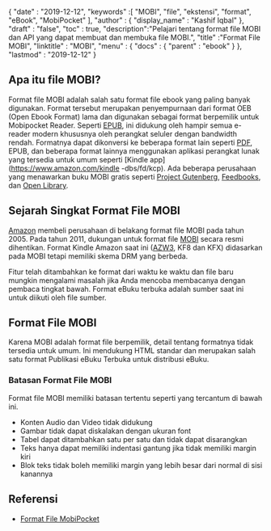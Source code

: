 {
  "date" : "2019-12-12",
  "keywords" :[ "MOBI", "file", "ekstensi", "format", "eBook", "MobiPocket" ],
  "author" : {
    "display_name" : "Kashif Iqbal"
},
  "draft" : "false",
  "toc" : true,
  "description":"Pelajari tentang format file MOBI dan API yang dapat membuat dan membuka file MOBI.",
  "title" :"Format File MOBI",
  "linktitle" : "MOBI",
  "menu" : {
    "docs" : {
      "parent" : "ebook"
}
},
  "lastmod" : "2019-12-12"
}

## Apa itu file MOBI?

Format file MOBI adalah salah satu format file ebook yang paling banyak digunakan. Format tersebut merupakan penyempurnaan dari format OEB (Open Ebook Format) lama dan digunakan sebagai format berpemilik untuk Mobipocket Reader. Seperti [EPUB](/id/ebook/epub/), ini didukung oleh hampir semua e-reader modern khususnya oleh perangkat seluler dengan bandwidth rendah. Formatnya dapat dikonversi ke beberapa format lain seperti [PDF](/id/pdf/), EPUB, dan beberapa format lainnya menggunakan aplikasi perangkat lunak yang tersedia untuk umum seperti [Kindle app](https://www.amazon.com/kindle -dbs/fd/kcp). Ada beberapa perusahaan yang menawarkan buku MOBI gratis seperti [Project Gutenberg](https://www.gutenberg.org/), [Feedbooks](http://www.feedbooks.com/), dan [Open Library]( https://openlibrary.org/).

## Sejarah Singkat Format File MOBI

[Amazon](https://www.amazon.com) membeli perusahaan di belakang format file MOBI pada tahun 2005. Pada tahun 2011, dukungan untuk format file [MOBI](/id/ebook/mobi/) secara resmi dihentikan. Format Kindle Amazon saat ini ([AZW3](/id/ebook/azw3/), KF8 dan KFX) didasarkan pada MOBI tetapi memiliki skema DRM yang berbeda.

Fitur telah ditambahkan ke format dari waktu ke waktu dan file baru mungkin mengalami masalah jika Anda mencoba membacanya dengan pembaca tingkat bawah. Format eBuku terbuka adalah sumber saat ini untuk diikuti oleh file sumber.

## Format File MOBI

Karena MOBI adalah format file berpemilik, detail tentang formatnya tidak tersedia untuk umum. Ini mendukung HTML standar dan merupakan salah satu format Publikasi eBuku Terbuka untuk distribusi eBuku.

### Batasan Format File MOBI

Format file MOBI memiliki batasan tertentu seperti yang tercantum di bawah ini.

* Konten Audio dan Video tidak didukung
* Gambar tidak dapat diskalakan dengan ukuran font
* Tabel dapat ditambahkan satu per satu dan tidak dapat disarangkan
* Teks hanya dapat memiliki indentasi gantung jika tidak memiliki margin kiri
* Blok teks tidak boleh memiliki margin yang lebih besar dari normal di sisi kanannya

## Referensi

* [Format File MobiPocket](https://www.loc.gov/preservation/digital/formats/fdd/fdd000472.shtml)

